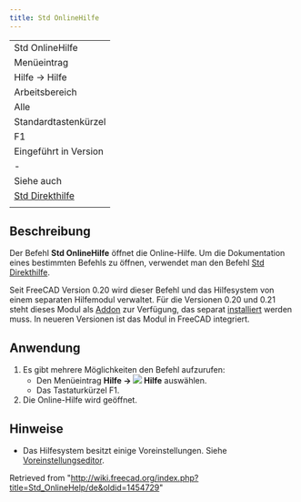 ```yaml
---
title: Std OnlineHilfe
---
```


|                                                         |
| ------------------------------------------------------- |
| Std OnlineHilfe                                         |
| Menüeintrag                                             |
| Hilfe → Hilfe                                           |
| Arbeitsbereich                                          |
| Alle                                                    |
| Standardtastenkürzel                                    |
| F1                                                      |
| Eingeführt in Version                                   |
| -                                                       |
| Siehe auch                                              |
| [Std Direkthilfe](/Std_WhatsThis/de "Std WhatsThis/de") |
|                                                         |

## Beschreibung

Der Befehl **Std OnlineHilfe** öffnet die Online-Hilfe. Um die Dokumentation eines bestimmten Befehls zu öffnen, verwendet man den Befehl [Std Direkthilfe](/Std_WhatsThis/de "Std WhatsThis/de").

Seit FreeCAD Version 0.20 wird dieser Befehl und das Hilfesystem von einem separaten Hilfemodul verwaltet. Für die Versionen 0.20 und 0.21 steht dieses Modul als [Addon](https://github.com/FreeCAD/FreeCAD-Help) zur Verfügung, das separat [installiert](/Std_AddonMgr/de "Std AddonMgr/de") werden muss. In neueren Versionen ist das Modul in FreeCAD integriert.

## Anwendung

1. Es gibt mehrere Möglichkeiten den Befehl aufzurufen:
   - Den Menüeintrag **Hilfe → ![](/images/Std_OnlineHelp.svg) Hilfe** auswählen.
   - Das Tastaturkürzel F1.
2. Die Online-Hilfe wird geöffnet.

## Hinweise

- Das Hilfesystem besitzt einige Voreinstellungen. Siehe [Voreinstellungseditor](/Preferences_Editor/de#Hilfe "Preferences Editor/de").

Retrieved from "<http://wiki.freecad.org/index.php?title=Std_OnlineHelp/de&oldid=1454729>"
